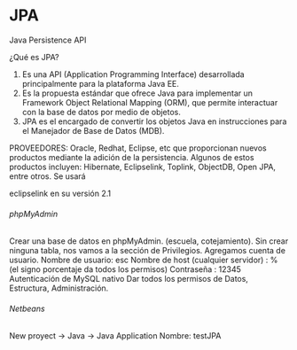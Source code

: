 # JPA
Java Persistence API

¿Qué es JPA?
<ol>
<li>Es una API (Application Programming Interface) desarrollada principalmente para la plataforma Java EE.</li>
<li>Es la propuesta estándar que ofrece Java para implementar un Framework Object Relational Mapping (ORM), 
  que permite interactuar con la base de datos por medio de objetos.</li>
<li>JPA es el encargado de convertir los objetos Java en instrucciones para el Manejador de Base de Datos (MDB).</li>
</ol>

PROVEEDORES: Oracle, Redhat, Eclipse, etc que proporcionan nuevos productos mediante la adición de la persistencia.
Algunos de estos productos incluyen: Hibernate, Eclipselink, Toplink, ObjectDB, Open JPA, entre otros.
Se usará <p>eclipselink en su versión 2.1</p>

<h6>phpMyAdmin</h6>
Crear una base de datos en phpMyAdmin. (escuela, cotejamiento).
Sin crear ninguna tabla, nos vamos a la sección de Privilegios.
Agregamos cuenta de usuario.
  Nombre de usuario: esc
  Nombre de host (cualquier servidor) : % (el signo porcentaje da todos los permisos)
  Contraseña : 12345
  Autenticación de MySQL nativo
  Dar todos los permisos de Datos, Estructura, Administración.

<h6>Netbeans</h6>
New proyect -> Java -> Java Application
Nombre: testJPA





